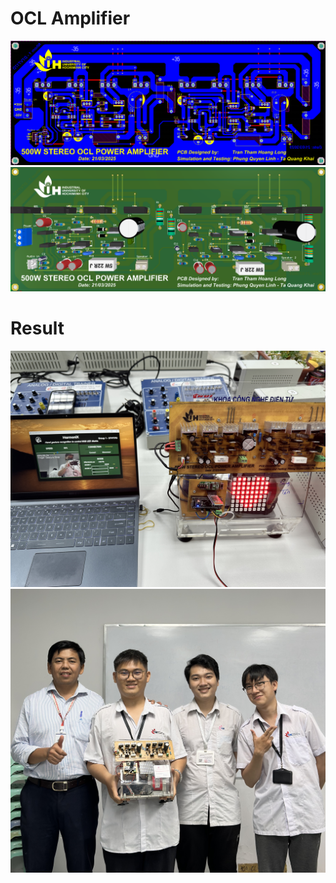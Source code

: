 # OCL Amplifier

<div align="center">
    <img src="OCL 2D view.png" alt="Smart Traffic Light System" title="Smart Traffic Light System" width="800">
</div>

<div align="center">
    <img src="OCL top layer-3D view.png" title="Smart Traffic Light System" width="800">
</div>

# Result

<div align="center">
    <img src="OCL-Led Matrix.jpg" title="Smart Traffic Light System" width="800">
</div>

<div align="center">
    <img src="AudioVideo2.jpg" title="Smart Traffic Light System" width="800">
</div>
